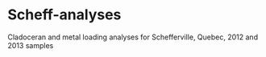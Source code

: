 # Scheff-analyses
Cladoceran and metal loading analyses for Schefferville, Quebec, 2012 and 2013 samples 
